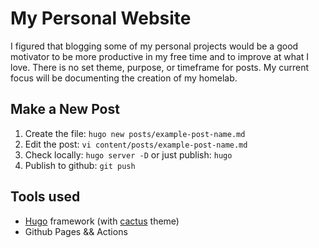 # My Personal Website

I figured that blogging some of my personal projects would be a good motivator to be more productive in my free time and to improve at what I love. There is no set theme, purpose, or timeframe for posts. My current focus will be documenting the creation of my homelab.

## Make a New Post

1. Create the file: `hugo new posts/example-post-name.md`
2. Edit the post: `vi content/posts/example-post-name.md`
3. Check locally: `hugo server -D` or just publish: `hugo`
4. Publish to github: `git push`

## Tools used

* [Hugo](https://gohugo.io/) framework (with [cactus](https://themes.gohugo.io/hugo-theme-cactus/) theme)
* Github Pages && Actions
